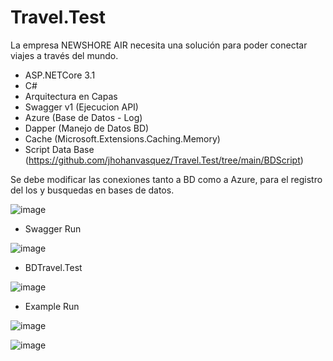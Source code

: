 # Travel.Test
La empresa NEWSHORE AIR necesita una solución para poder conectar viajes a través del mundo.

* ASP.NETCore 3.1
* C#
* Arquitectura en Capas
* Swagger v1 (Ejecucion API)
* Azure (Base de Datos - Log)
* Dapper (Manejo de Datos BD)
* Cache (Microsoft.Extensions.Caching.Memory)
* Script Data Base (https://github.com/jhohanvasquez/Travel.Test/tree/main/BDScript)

Se debe modificar las conexiones tanto a BD como a Azure, para el registro del los y busquedas en bases de datos.

![image](https://user-images.githubusercontent.com/36570532/225488055-e7f6f7a7-d6a0-465a-aba7-d7fc02e101c3.png)


- Swagger Run

![image](https://user-images.githubusercontent.com/36570532/225385923-2504a620-3eab-4e6d-b87b-24d2b5989610.png)

- BDTravel.Test

![image](https://user-images.githubusercontent.com/36570532/225384649-473d6faf-8f19-4c56-af5f-c0687899a508.png)

- Example Run

![image](https://user-images.githubusercontent.com/36570532/225488079-31d9b296-37a9-45c1-a315-67be02071682.png)

![image](https://user-images.githubusercontent.com/36570532/225505818-43988bb4-56ba-40c3-9693-8e077a2e745f.png)

